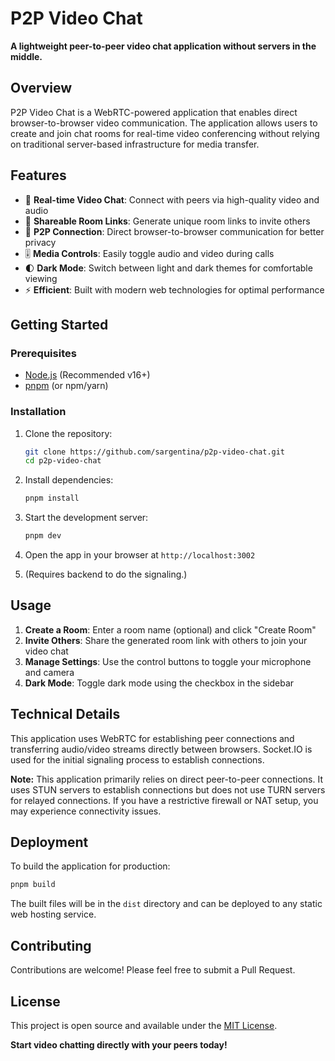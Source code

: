 # P2P Video Chat

**A lightweight peer-to-peer video chat application without servers in the middle.**

## Overview

P2P Video Chat is a WebRTC-powered application that enables direct browser-to-browser video communication. The application allows users to create and join chat rooms for real-time video conferencing without relying on traditional server-based infrastructure for media transfer.

## Features

- 🎥 **Real-time Video Chat**: Connect with peers via high-quality video and audio
- 🔗 **Shareable Room Links**: Generate unique room links to invite others
- 🔄 **P2P Connection**: Direct browser-to-browser communication for better privacy
- 🎚️ **Media Controls**: Easily toggle audio and video during calls
- 🌓 **Dark Mode**: Switch between light and dark themes for comfortable viewing
- ⚡ **Efficient**: Built with modern web technologies for optimal performance

## Getting Started

### Prerequisites

- [Node.js](https://nodejs.org/) (Recommended v16+)
- [pnpm](https://pnpm.io/) (or npm/yarn)

### Installation

1. Clone the repository:
   ```sh
   git clone https://github.com/sargentina/p2p-video-chat.git
   cd p2p-video-chat
   ```

2. Install dependencies:
   ```sh
   pnpm install
   ```

3. Start the development server:
   ```sh
   pnpm dev
   ```

4. Open the app in your browser at `http://localhost:3002`

5. (Requires backend to do the signaling.)

## Usage

1. **Create a Room**: Enter a room name (optional) and click "Create Room"
2. **Invite Others**: Share the generated room link with others to join your video chat
3. **Manage Settings**: Use the control buttons to toggle your microphone and camera
4. **Dark Mode**: Toggle dark mode using the checkbox in the sidebar

## Technical Details

This application uses WebRTC for establishing peer connections and transferring audio/video streams directly between browsers. Socket.IO is used for the initial signaling process to establish connections.

**Note:** This application primarily relies on direct peer-to-peer connections. It uses STUN servers to establish connections but does not use TURN servers for relayed connections. If you have a restrictive firewall or NAT setup, you may experience connectivity issues.

## Deployment

To build the application for production:

```sh
pnpm build
```

The built files will be in the `dist` directory and can be deployed to any static web hosting service.

## Contributing

Contributions are welcome! Please feel free to submit a Pull Request.

## License

This project is open source and available under the [MIT License](LICENSE).

**Start video chatting directly with your peers today!**

